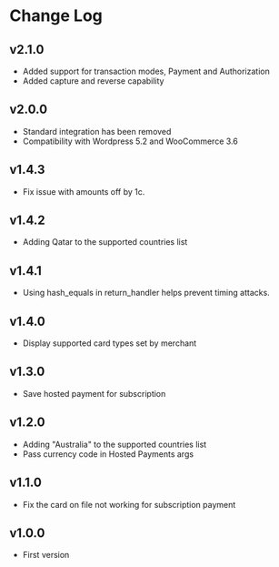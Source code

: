 # Change Log

## v2.1.0
- Added support for transaction modes, Payment and Authorization
- Added capture and reverse capability

## v2.0.0
- Standard integration has been removed
- Compatibility with Wordpress 5.2 and WooCommerce 3.6  

## v1.4.3
- Fix issue with amounts off by 1c.

## v1.4.2
- Adding Qatar to the supported countries list

## v1.4.1
- Using hash_equals in return_handler helps prevent timing attacks.

## v1.4.0
- Display supported card types set by merchant

## v1.3.0
- Save hosted payment for subscription

## v1.2.0
- Adding "Australia" to the supported countries list
- Pass currency code in Hosted Payments args

## v1.1.0
- Fix the card on file not working for subscription payment

## v1.0.0
- First version
